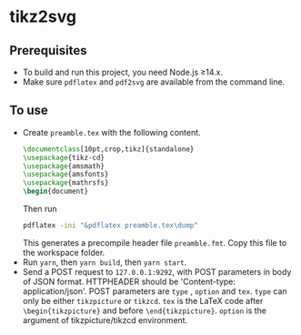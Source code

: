 # tikz2svg

## Prerequisites

* To build and run this project, you need Node.js &geq;14.x.
* Make sure `pdflatex` and `pdf2svg` are available from the command line.

## To use

* Create `preamble.tex` with the following content.
    ``` latex
    \documentclass[10pt,crop,tikz]{standalone}
    \usepackage{tikz-cd}
    \usepackage{amsmath}
    \usepackage{amsfonts}
    \usepackage{mathrsfs}
    \begin{document}
    ```
    Then run
    ``` bash
    pdflatex -ini "&pdflatex preamble.tex\dump"
    ```
    This generates a precompile header file `preamble.fmt`. Copy this file to the workspace folder.
* Run `yarn`, then `yarn build`, then `yarn start`.
* Send a POST request to `127.0.0.1:9292`, with POST parameters in body of JSON format.
HTTPHEADER should be 'Content-type: application/json'.
 POST parameters are `type` , `option` and `tex`. `type` can only be either `tikzpicture` or `tikzcd`. `tex` is the LaTeX code after `\begin{tikzpicture}` and before `\end{tikzpicture}`.
 `option` is the argument of tikzpicture/tikzcd environment.
